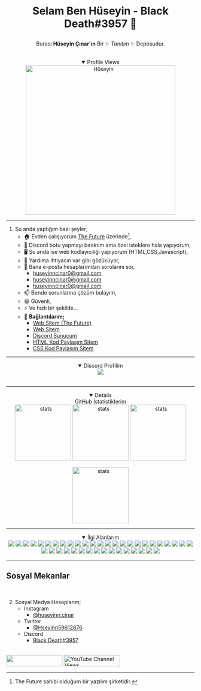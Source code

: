 # <p align="center">Selam Ben Hüseyin - Black Death#3957 👋</p>


<p align="center">Burası <b>Hüseyin Çınar'ın</b> Bir ✨ <i>Tanıtım</i> ✨ Deposudur.</p><br>

<details align="center" open>
  <summary>Profile Views</summary>
  <a align="center" target="_blank" rel="noopener noreferrer" href="https://count.getloli.com/get/@Huseyin-Cinar?theme=moebooru"><img src="https://count.getloli.com/get/@Huseyin-Cinar?theme=moebooru" width="400px" alt="Hüseyin" data-canonical-src="https://count.getloli.com/get/@Huseyin-Cinar?theme=moebooru" style="max-width: 100%;"></a></details>

___________________________________________________________________
1. Şu anda yaptığım bazı şeyler;
   - 🏠 Evden çalışıyorum [The Future](https://github.com/The-Future-Software-Company) üzerinde[^1],
   - 🤖 Discord botu yapmayı bıraktım ama özel isteklere hala yapıyorum,
   - 🖥️ Şu anda ise web kodlayıcılığı yapıyorum (HTML,CSS,Javascript),
   - 🤔 Yardıma ihtiyacın var gibi gözüküyor,
   - 💬 Bana e-posta hesaplarımdan sorularını sor,
     - huseyinncinar0@gmail.com
     - huseyinncinar0@gmail.com
     - huseyinncinar0@gmail.com
   - 📫 Bende sorunlarına çözüm bulayım,
   - 😄 Güvenli,
   - ⚡ Ve hızlı bir şekilde...
   - 💬 **Bağlantılarım;**
     - <a href="https://futuree.netlify.app" target="_blank">Web Sitem (The Future)</a>
     - <a href="https://www.sites.google.com/view/the-hsyn-world/ana-sayfa" target="_blank">Web Sitem</a>
     - <a href="https://futuree.netlify.app/dc" target="_blank">Discord Sunucum</a>
     - <a href="https://prohtmlcod.tr.gg/" target="_blank">HTML Kod Paylaşım Sitem</a>
     - <a href="https://procsscod.tr.gg/" target="_blank">CSS Kod Paylaşım Sitem</a>   
<hr>
<details align="center" open>
  <summary>Discord Profilim</summary>
<div style="text-align: center;" title="Discord Profile"><img src="https://lanyard-profile-readme.vercel.app/api/782246367204605953?theme=light&bg=809ecf&animated=true&hideDiscrim=true&borderRadius=10px&idleMessage=herhangi%20birşey%20yapmıyorum!"></img><a/></div><br>
<!--<div style="text-align:center;display:none;" title="Github Stats"><a href="https://futuree.netlify.app"><img src="https://github-readme-stats.vercel.app/api?username=Huseyin-Cinar&show_icons=true&theme=merko"></img><a/></div><br></CENTER>--></details>
<hr>
  
  <details align="center" open>
  <summary>GitHub İstatistiklerim</summary>
<a target="_blank" rel="noopener noreferrer" href="https://github-readme-stats.vercel.app/api?username=Huseyin-Cinar&show_icons=true&count_private=true&theme=dark"><img src="https://github-readme-stats.vercel.app/api?username=Huseyin-Cinar&show_icons=true&count_private=true&theme=dark" width="%100" height="150px" alt="stats" data-canonical-src="https://github-readme-stats.vercel.app/api?username=Huseyin-Cinar&show_icons=true&count_private=true&theme=dark" style="max-width: 100%;"></a>
<a target="_blank" rel="noopener noreferrer" href="https://github-readme-streak-stats.herokuapp.com/?user=Huseyin-Cinar&theme=dark&count_private=true"><img src="https://github-readme-streak-stats.herokuapp.com/?user=Huseyin-Cinar&theme=dark&count_private=true" width="%100" height="150px" alt="stats" data-canonical-src="https://github-readme-streak-stats.herokuapp.com/?user=Huseyin-Cinar&theme=dark&count_private=true" style="max-width: 100%;"></a>
<a target="_blank" rel="noopener noreferrer" href="https://github-readme-stats.vercel.app/api/top-langs/?username=Huseyin-Cinar&layout=compact&theme=dark&count_private=true"><img src="https://github-readme-stats.vercel.app/api/top-langs/?username=Huseyin-Cinar&layout=compact&theme=dark&count_private=true" width="%100" height="150px" alt="stats" data-canonical-src="https://github-readme-stats.vercel.app/api/top-langs/?username=Huseyin-Cinar&layout=compact&theme=dark&count_private=true" style="max-width: 100%;"></a>
  
  
<a target="_blank" rel="noopener noreferrer" href="https://github-profile-trophy.vercel.app/?username=Huseyin-Cinar&theme=dark&count_private=true&rank=-?"><img src="https://github-profile-trophy.vercel.app/?username=Huseyin-Cinar&theme=nord&count_private=true&rank=-?" width="%100" height="150px" alt="stats" data-canonical-src="https://github-profile-trophy.vercel.app/?username=Huseyin-Cinar&theme=nord&count_private=true&rank=-?" style="max-width: 100%;"></a>
</details>
  
<hr>

<details align="center" open>
<summary>İlgi Alanlarım</summary>
  <div dir="auto">
    <a target="_blank" rel="noopener noreferrer" href="https://camo.githubusercontent.com/dce088a54f53535588ef34797390e82129439b0ba37692c4650828b33941f27a/68747470733a2f2f696d672e736869656c64732e696f2f62616467652f48544d4c352d4631363532393f7374796c653d666f722d7468652d6261646765266c6f676f3d68746d6c35266c6f676f436f6c6f723d7768697465"><img src="https://camo.githubusercontent.com/dce088a54f53535588ef34797390e82129439b0ba37692c4650828b33941f27a/68747470733a2f2f696d672e736869656c64732e696f2f62616467652f48544d4c352d4631363532393f7374796c653d666f722d7468652d6261646765266c6f676f3d68746d6c35266c6f676f436f6c6f723d7768697465" data-canonical-src="https://img.shields.io/badge/HTML5-F16529?style=for-the-badge&amp;logo=html5&amp;logoColor=white" style="max-width: 100%;"></a>
    <a target="_blank" rel="noopener noreferrer" href="https://camo.githubusercontent.com/3a0f693cfa032ea4404e8e02d485599bd0d192282b921026e89d271aaa3d7565/68747470733a2f2f696d672e736869656c64732e696f2f62616467652f435353332d3135373242363f7374796c653d666f722d7468652d6261646765266c6f676f3d63737333266c6f676f436f6c6f723d7768697465"><img src="https://camo.githubusercontent.com/3a0f693cfa032ea4404e8e02d485599bd0d192282b921026e89d271aaa3d7565/68747470733a2f2f696d672e736869656c64732e696f2f62616467652f435353332d3135373242363f7374796c653d666f722d7468652d6261646765266c6f676f3d63737333266c6f676f436f6c6f723d7768697465" data-canonical-src="https://img.shields.io/badge/CSS3-1572B6?style=for-the-badge&amp;logo=css3&amp;logoColor=white" style="max-width: 100%;"></a>
    <a target="_blank" rel="noopener noreferrer" href="https://camo.githubusercontent.com/146641825a4dcaf7d047629441f6596b8d9d7327ec8c8104ea54d3b6aa1080b3/68747470733a2f2f696d672e736869656c64732e696f2f62616467652f4a6176615363726970742d4637444631453f7374796c653d666f722d7468652d6261646765266c6f676f3d6a617661736372697074266c6f676f436f6c6f723d7768697465"><img src="https://camo.githubusercontent.com/146641825a4dcaf7d047629441f6596b8d9d7327ec8c8104ea54d3b6aa1080b3/68747470733a2f2f696d672e736869656c64732e696f2f62616467652f4a6176615363726970742d4637444631453f7374796c653d666f722d7468652d6261646765266c6f676f3d6a617661736372697074266c6f676f436f6c6f723d7768697465" data-canonical-src="https://img.shields.io/badge/JavaScript-F7DF1E?style=for-the-badge&amp;logo=javascript&amp;logoColor=white" style="max-width: 100%;"></a>
    <a target="_blank" rel="noopener noreferrer" href="https://camo.githubusercontent.com/cb86869a6e01245649853adb0716a8716453e811fc3db286e7a9e7c7d97638c0/68747470733a2f2f696d672e736869656c64732e696f2f62616467652f507974686f6e2d3233393132303f7374796c653d666f722d7468652d6261646765266c6f676f3d707974686f6e266c6f676f436f6c6f723d7768697465"><img src="https://camo.githubusercontent.com/cb86869a6e01245649853adb0716a8716453e811fc3db286e7a9e7c7d97638c0/68747470733a2f2f696d672e736869656c64732e696f2f62616467652f507974686f6e2d3233393132303f7374796c653d666f722d7468652d6261646765266c6f676f3d707974686f6e266c6f676f436f6c6f723d7768697465" data-canonical-src="https://img.shields.io/badge/Python-239120?style=for-the-badge&amp;logo=python&amp;logoColor=white" style="max-width: 100%;"></a>
    <a target="_blank" rel="noopener noreferrer" href="https://camo.githubusercontent.com/bcd8daf01b5db7b02d5225fc60a95d87fbaeb174d21dddbd42c9f3672b0e058f/68747470733a2f2f696d672e736869656c64732e696f2f62616467652f47645363726970742d3437384342463f7374796c653d666f722d7468652d6261646765266c6f676f3d676f646f742d656e67696e65266c6f676f436f6c6f723d7768697465"><img src="https://camo.githubusercontent.com/bcd8daf01b5db7b02d5225fc60a95d87fbaeb174d21dddbd42c9f3672b0e058f/68747470733a2f2f696d672e736869656c64732e696f2f62616467652f47645363726970742d3437384342463f7374796c653d666f722d7468652d6261646765266c6f676f3d676f646f742d656e67696e65266c6f676f436f6c6f723d7768697465" data-canonical-src="https://img.shields.io/badge/GdScript-478CBF?style=for-the-badge&amp;logo=godot-engine&amp;logoColor=white" style="max-width: 100%;"></a>
    <a target="_blank" rel="noopener noreferrer" href="https://camo.githubusercontent.com/f3b70c98d63bdeedab39bedac0843aea7353e61156bb55bbc6199d3068baebaf/68747470733a2f2f696d672e736869656c64732e696f2f62616467652f53716c2d3031386266663f7374796c653d666f722d7468652d6261646765266c6f676f3d6d6963726f736f66742d616363657373266c6f676f436f6c6f723d7768697465"><img src="https://camo.githubusercontent.com/f3b70c98d63bdeedab39bedac0843aea7353e61156bb55bbc6199d3068baebaf/68747470733a2f2f696d672e736869656c64732e696f2f62616467652f53716c2d3031386266663f7374796c653d666f722d7468652d6261646765266c6f676f3d6d6963726f736f66742d616363657373266c6f676f436f6c6f723d7768697465" data-canonical-src="https://img.shields.io/badge/Sql-018bff?style=for-the-badge&amp;logo=microsoft-access&amp;logoColor=white" style="max-width: 100%;"></a>
    <a target="_blank" rel="noopener noreferrer" href="https://camo.githubusercontent.com/510a057988cb5216f5d297ee202f6a08fa179798926cea28e95910f6b8ca5535/68747470733a2f2f696d672e736869656c64732e696f2f62616467652f4d61726b646f776e2d3030303030303f7374796c653d666f722d7468652d6261646765266c6f676f3d6d61726b646f776e266c6f676f436f6c6f723d7768697465"><img src="https://camo.githubusercontent.com/510a057988cb5216f5d297ee202f6a08fa179798926cea28e95910f6b8ca5535/68747470733a2f2f696d672e736869656c64732e696f2f62616467652f4d61726b646f776e2d3030303030303f7374796c653d666f722d7468652d6261646765266c6f676f3d6d61726b646f776e266c6f676f436f6c6f723d7768697465" data-canonical-src="https://img.shields.io/badge/Markdown-000000?style=for-the-badge&amp;logo=markdown&amp;logoColor=white" style="max-width: 100%;"></a>
    <a target="_blank" rel="noopener noreferrer" href="https://camo.githubusercontent.com/72e92f69f36703548704a9eeda2a9889c2756b5e08f01a9aec6e658c148d014e/68747470733a2f2f696d672e736869656c64732e696f2f62616467652f4d6f6e676f44422d3445413934423f7374796c653d666f722d7468652d6261646765266c6f676f3d6d6f6e676f6462266c6f676f436f6c6f723d7768697465"><img src="https://camo.githubusercontent.com/72e92f69f36703548704a9eeda2a9889c2756b5e08f01a9aec6e658c148d014e/68747470733a2f2f696d672e736869656c64732e696f2f62616467652f4d6f6e676f44422d3445413934423f7374796c653d666f722d7468652d6261646765266c6f676f3d6d6f6e676f6462266c6f676f436f6c6f723d7768697465" data-canonical-src="https://img.shields.io/badge/MongoDB-4EA94B?style=for-the-badge&amp;logo=mongodb&amp;logoColor=white" style="max-width: 100%;"></a>
    <a target="_blank" rel="noopener noreferrer" href="https://camo.githubusercontent.com/32a992d300ed24fcbc2ee456cc7cf14ac879dea0fb72fd333298fed65c7f6e25/68747470733a2f2f696d672e736869656c64732e696f2f62616467652f457870726573732e6a732d3430344435393f7374796c653d666f722d7468652d6261646765266c6f676f3d65787072657373266c6f676f436f6c6f723d7768697465"><img src="https://camo.githubusercontent.com/32a992d300ed24fcbc2ee456cc7cf14ac879dea0fb72fd333298fed65c7f6e25/68747470733a2f2f696d672e736869656c64732e696f2f62616467652f457870726573732e6a732d3430344435393f7374796c653d666f722d7468652d6261646765266c6f676f3d65787072657373266c6f676f436f6c6f723d7768697465" data-canonical-src="https://img.shields.io/badge/Express.js-404D59?style=for-the-badge&amp;logo=express&amp;logoColor=white" style="max-width: 100%;"></a>
    <a target="_blank" rel="noopener noreferrer" href="https://camo.githubusercontent.com/268ac512e333b69600eb9773a8f80b7a251f4d6149642a50a551d4798183d621/68747470733a2f2f696d672e736869656c64732e696f2f62616467652f52656163742d3230323332413f7374796c653d666f722d7468652d6261646765266c6f676f3d7265616374266c6f676f436f6c6f723d363144414642"><img src="https://camo.githubusercontent.com/268ac512e333b69600eb9773a8f80b7a251f4d6149642a50a551d4798183d621/68747470733a2f2f696d672e736869656c64732e696f2f62616467652f52656163742d3230323332413f7374796c653d666f722d7468652d6261646765266c6f676f3d7265616374266c6f676f436f6c6f723d363144414642" data-canonical-src="https://img.shields.io/badge/React-20232A?style=for-the-badge&amp;logo=react&amp;logoColor=61DAFB" style="max-width: 100%;"></a>
    <a target="_blank" rel="noopener noreferrer" href="https://camo.githubusercontent.com/dfc69d704694f22168bea3d84584663777fa5301dcad5bbcb5459b336da8d554/68747470733a2f2f696d672e736869656c64732e696f2f62616467652f4e6f64652e6a732d3433383533443f7374796c653d666f722d7468652d6261646765266c6f676f3d6e6f64652e6a73266c6f676f436f6c6f723d7768697465"><img src="https://camo.githubusercontent.com/dfc69d704694f22168bea3d84584663777fa5301dcad5bbcb5459b336da8d554/68747470733a2f2f696d672e736869656c64732e696f2f62616467652f4e6f64652e6a732d3433383533443f7374796c653d666f722d7468652d6261646765266c6f676f3d6e6f64652e6a73266c6f676f436f6c6f723d7768697465" data-canonical-src="https://img.shields.io/badge/Node.js-43853D?style=for-the-badge&amp;logo=node.js&amp;logoColor=white" style="max-width: 100%;"></a>
    <a target="_blank" rel="noopener noreferrer" href="https://camo.githubusercontent.com/b13ed67c809178963ce9d538175b02649800772be1ce0cb02da5879e5614e236/68747470733a2f2f696d672e736869656c64732e696f2f62616467652f426f6f7473747261702d3536334437433f7374796c653d666f722d7468652d6261646765266c6f676f3d626f6f747374726170266c6f676f436f6c6f723d7768697465"><img src="https://camo.githubusercontent.com/b13ed67c809178963ce9d538175b02649800772be1ce0cb02da5879e5614e236/68747470733a2f2f696d672e736869656c64732e696f2f62616467652f426f6f7473747261702d3536334437433f7374796c653d666f722d7468652d6261646765266c6f676f3d626f6f747374726170266c6f676f436f6c6f723d7768697465" data-canonical-src="https://img.shields.io/badge/Bootstrap-563D7C?style=for-the-badge&amp;logo=bootstrap&amp;logoColor=white" style="max-width: 100%;"></a>
    <a target="_blank" rel="noopener noreferrer" href="https://camo.githubusercontent.com/817fc7ba268e7e1fa114cbc4328bb326913cf392f5e2077ccc7b5f0e90a77109/68747470733a2f2f696d672e736869656c64732e696f2f62616467652f4d6174657269616c25323055492d3030374646463f7374796c653d666f722d7468652d6261646765266c6f676f3d6d7569266c6f676f436f6c6f723d7768697465"><img src="https://camo.githubusercontent.com/817fc7ba268e7e1fa114cbc4328bb326913cf392f5e2077ccc7b5f0e90a77109/68747470733a2f2f696d672e736869656c64732e696f2f62616467652f4d6174657269616c25323055492d3030374646463f7374796c653d666f722d7468652d6261646765266c6f676f3d6d7569266c6f676f436f6c6f723d7768697465" data-canonical-src="https://img.shields.io/badge/Material%20UI-007FFF?style=for-the-badge&amp;logo=mui&amp;logoColor=white" style="max-width: 100%;"></a>
    <a target="_blank" rel="noopener noreferrer" href="https://camo.githubusercontent.com/15b7da9c5e50455ef7c50a5d642afad7ab8d752e575010116727c3865beb026d/68747470733a2f2f696d672e736869656c64732e696f2f62616467652f6a51756572792d3037363941443f7374796c653d666f722d7468652d6261646765266c6f676f3d6a7175657279266c6f676f436f6c6f723d7768697465"><img src="https://camo.githubusercontent.com/15b7da9c5e50455ef7c50a5d642afad7ab8d752e575010116727c3865beb026d/68747470733a2f2f696d672e736869656c64732e696f2f62616467652f6a51756572792d3037363941443f7374796c653d666f722d7468652d6261646765266c6f676f3d6a7175657279266c6f676f436f6c6f723d7768697465" data-canonical-src="https://img.shields.io/badge/jQuery-0769AD?style=for-the-badge&amp;logo=jquery&amp;logoColor=white" style="max-width: 100%;"></a>                       
    <a target="_blank" rel="noopener noreferrer" href="https://camo.githubusercontent.com/44bf09128d7a46d008e417609d186293bd5b73908cbb06cec0293a8f7118fce7/68747470733a2f2f696d672e736869656c64732e696f2f62616467652f466c61736b2d3441344135353f7374796c653d666f722d7468652d6261646765266c6f676f3d666c61736b266c6f676f436f6c6f723d7768697465"><img src="https://camo.githubusercontent.com/44bf09128d7a46d008e417609d186293bd5b73908cbb06cec0293a8f7118fce7/68747470733a2f2f696d672e736869656c64732e696f2f62616467652f466c61736b2d3441344135353f7374796c653d666f722d7468652d6261646765266c6f676f3d666c61736b266c6f676f436f6c6f723d7768697465" data-canonical-src="https://img.shields.io/badge/Flask-4A4A55?style=for-the-badge&amp;logo=flask&amp;logoColor=white" style="max-width: 100%;"></a>
    <a target="_blank" rel="noopener noreferrer" href="https://camo.githubusercontent.com/f2d1c090d4d70a37e373167c1a28a0f6e8cca0ee05cc46a1605ec3d16e64925e/68747470733a2f2f696d672e736869656c64732e696f2f62616467652f4e6578742e6a732d3030303030303f7374796c653d666f722d7468652d6261646765266c6f676f3d6e657874646f746a73266c6f676f436f6c6f723d7768697465"><img src="https://camo.githubusercontent.com/f2d1c090d4d70a37e373167c1a28a0f6e8cca0ee05cc46a1605ec3d16e64925e/68747470733a2f2f696d672e736869656c64732e696f2f62616467652f4e6578742e6a732d3030303030303f7374796c653d666f722d7468652d6261646765266c6f676f3d6e657874646f746a73266c6f676f436f6c6f723d7768697465" data-canonical-src="https://img.shields.io/badge/Next.js-000000?style=for-the-badge&amp;logo=nextdotjs&amp;logoColor=white" style="max-width: 100%;"></a>
    <a target="_blank" rel="noopener noreferrer" href="https://camo.githubusercontent.com/28a78a52bf81353d44b17843ba6189c5e9d6b4263ddf10814835d168e879be18/68747470733a2f2f696d672e736869656c64732e696f2f62616467652f46697265626173652d6666636132383f7374796c653d666f722d7468652d6261646765266c6f676f3d6669726562617365266c6f676f436f6c6f723d626c61636b"><img src="https://camo.githubusercontent.com/28a78a52bf81353d44b17843ba6189c5e9d6b4263ddf10814835d168e879be18/68747470733a2f2f696d672e736869656c64732e696f2f62616467652f46697265626173652d6666636132383f7374796c653d666f722d7468652d6261646765266c6f676f3d6669726562617365266c6f676f436f6c6f723d626c61636b" data-canonical-src="https://img.shields.io/badge/Firebase-ffca28?style=for-the-badge&amp;logo=firebase&amp;logoColor=black" style="max-width: 100%;"></a>
    <a target="_blank" rel="noopener noreferrer" href="https://camo.githubusercontent.com/3f4a6db8fb602807c219e13dcc72f8b3c2497a92f4ce8d8a1f8d4ed934bdbfc5/68747470733a2f2f696d672e736869656c64732e696f2f62616467652f4d7953514c2d3437384342463f7374796c653d666f722d7468652d6261646765266c6f676f3d6d7973716c266c6f676f436f6c6f723d7768697465"><img src="https://camo.githubusercontent.com/3f4a6db8fb602807c219e13dcc72f8b3c2497a92f4ce8d8a1f8d4ed934bdbfc5/68747470733a2f2f696d672e736869656c64732e696f2f62616467652f4d7953514c2d3437384342463f7374796c653d666f722d7468652d6261646765266c6f676f3d6d7973716c266c6f676f436f6c6f723d7768697465" data-canonical-src="https://img.shields.io/badge/MySQL-478CBF?style=for-the-badge&amp;logo=mysql&amp;logoColor=white" style="max-width: 100%;"></a>
    <a target="_blank" rel="noopener noreferrer" href="https://camo.githubusercontent.com/92dde1e7c42c013a5fce4dfeee0843f06710bfd38a610885e33a273c7eca0d22/68747470733a2f2f696d672e736869656c64732e696f2f62616467652f4e65746c6966792d3030433742373f7374796c653d666f722d7468652d6261646765266c6f676f3d6e65746c696679266c6f676f436f6c6f723d7768697465"><img src="https://camo.githubusercontent.com/92dde1e7c42c013a5fce4dfeee0843f06710bfd38a610885e33a273c7eca0d22/68747470733a2f2f696d672e736869656c64732e696f2f62616467652f4e65746c6966792d3030433742373f7374796c653d666f722d7468652d6261646765266c6f676f3d6e65746c696679266c6f676f436f6c6f723d7768697465" data-canonical-src="https://img.shields.io/badge/Netlify-00C7B7?style=for-the-badge&amp;logo=netlify&amp;logoColor=white" style="max-width: 100%;"></a>
    <a target="_blank" rel="noopener noreferrer" href="https://camo.githubusercontent.com/3bcc8da5c94cefdf2d976837d1be601f4d44d36b58d9590e36debe834a6e34de/68747470733a2f2f696d672e736869656c64732e696f2f62616467652f4865726f6b752d3433303039383f7374796c653d666f722d7468652d6261646765266c6f676f3d6865726f6b75266c6f676f436f6c6f723d7768697465"><img src="https://camo.githubusercontent.com/3bcc8da5c94cefdf2d976837d1be601f4d44d36b58d9590e36debe834a6e34de/68747470733a2f2f696d672e736869656c64732e696f2f62616467652f4865726f6b752d3433303039383f7374796c653d666f722d7468652d6261646765266c6f676f3d6865726f6b75266c6f676f436f6c6f723d7768697465" data-canonical-src="https://img.shields.io/badge/Heroku-430098?style=for-the-badge&amp;logo=heroku&amp;logoColor=white" style="max-width: 100%;"></a>
    <a target="_blank" rel="noopener noreferrer" href="https://camo.githubusercontent.com/2fae549118710fd8284be62292b9e9a6cdd561cb50d46f35938b08dc3fc2c4e7/68747470733a2f2f696d672e736869656c64732e696f2f62616467652f56657263656c2d3030303030303f7374796c653d666f722d7468652d6261646765266c6f676f3d76657263656c266c6f676f436f6c6f723d7768697465"><img src="https://camo.githubusercontent.com/2fae549118710fd8284be62292b9e9a6cdd561cb50d46f35938b08dc3fc2c4e7/68747470733a2f2f696d672e736869656c64732e696f2f62616467652f56657263656c2d3030303030303f7374796c653d666f722d7468652d6261646765266c6f676f3d76657263656c266c6f676f436f6c6f723d7768697465" data-canonical-src="https://img.shields.io/badge/Vercel-000000?style=for-the-badge&amp;logo=vercel&amp;logoColor=white" style="max-width: 100%;"></a>
    <a target="_blank" rel="noopener noreferrer" href="https://camo.githubusercontent.com/bd2bd127c104ba5c98bb12c70801b075aee1f040009089510f69554300e7ff41/68747470733a2f2f696d672e736869656c64732e696f2f62616467652f4769742d4630353033323f7374796c653d666f722d7468652d6261646765266c6f676f3d676974266c6f676f436f6c6f723d7768697465"><img src="https://camo.githubusercontent.com/bd2bd127c104ba5c98bb12c70801b075aee1f040009089510f69554300e7ff41/68747470733a2f2f696d672e736869656c64732e696f2f62616467652f4769742d4630353033323f7374796c653d666f722d7468652d6261646765266c6f676f3d676974266c6f676f436f6c6f723d7768697465" data-canonical-src="https://img.shields.io/badge/Git-F05032?style=for-the-badge&amp;logo=git&amp;logoColor=white" style="max-width: 100%;"></a>
    <a target="_blank" rel="noopener noreferrer" href="https://camo.githubusercontent.com/879423585ed087f3c973857c43ba7e7d84f52c993d2c937055726339fbf921d9/68747470733a2f2f696d672e736869656c64732e696f2f62616467652f506f73746d616e2d4646364333373f7374796c653d666f722d7468652d6261646765266c6f676f3d506f73746d616e266c6f676f436f6c6f723d7768697465"><img src="https://camo.githubusercontent.com/879423585ed087f3c973857c43ba7e7d84f52c993d2c937055726339fbf921d9/68747470733a2f2f696d672e736869656c64732e696f2f62616467652f506f73746d616e2d4646364333373f7374796c653d666f722d7468652d6261646765266c6f676f3d506f73746d616e266c6f676f436f6c6f723d7768697465" data-canonical-src="https://img.shields.io/badge/Postman-FF6C37?style=for-the-badge&amp;logo=Postman&amp;logoColor=white" style="max-width: 100%;"></a>       
    <a target="_blank" rel="noopener noreferrer" href="https://camo.githubusercontent.com/6cf9abe9d706421df40ff4feff208a5728df2b77f9eb21f24d09df00a0d69203/68747470733a2f2f696d672e736869656c64732e696f2f62616467652f547970655363726970742d3030374143433f7374796c653d666f722d7468652d6261646765266c6f676f3d74797065736372697074266c6f676f436f6c6f723d7768697465"><img src="https://camo.githubusercontent.com/6cf9abe9d706421df40ff4feff208a5728df2b77f9eb21f24d09df00a0d69203/68747470733a2f2f696d672e736869656c64732e696f2f62616467652f547970655363726970742d3030374143433f7374796c653d666f722d7468652d6261646765266c6f676f3d74797065736372697074266c6f676f436f6c6f723d7768697465" data-canonical-src="https://img.shields.io/badge/TypeScript-007ACC?style=for-the-badge&amp;logo=typescript&amp;logoColor=white" style="max-width: 100%;"></a>
    <a target="_blank" rel="noopener noreferrer" href="https://camo.githubusercontent.com/e04da2b1874bf5207de75f054e693348c97de40fd8d546fcd654c8f2c8c2c32f/68747470733a2f2f696d672e736869656c64732e696f2f62616467652f73746f7279626f6f6b2d4646343738353f7374796c653d666f722d7468652d6261646765266c6f676f3d73746f7279626f6f6b266c6f676f436f6c6f723d7768697465"><img src="https://camo.githubusercontent.com/e04da2b1874bf5207de75f054e693348c97de40fd8d546fcd654c8f2c8c2c32f/68747470733a2f2f696d672e736869656c64732e696f2f62616467652f73746f7279626f6f6b2d4646343738353f7374796c653d666f722d7468652d6261646765266c6f676f3d73746f7279626f6f6b266c6f676f436f6c6f723d7768697465" data-canonical-src="https://img.shields.io/badge/storybook-FF4785?style=for-the-badge&amp;logo=storybook&amp;logoColor=white" style="max-width: 100%;"></a>
    <a target="_blank" rel="noopener noreferrer" href="https://camo.githubusercontent.com/6908bc5919e46cd787b8e5117f092f5ed37da82e8bd602e6339060ea0fff722c/68747470733a2f2f696d672e736869656c64732e696f2f62616467652f52656475782d3539334438383f7374796c653d666f722d7468652d6261646765266c6f676f3d7265647578266c6f676f436f6c6f723d7768697465"><img src="https://camo.githubusercontent.com/6908bc5919e46cd787b8e5117f092f5ed37da82e8bd602e6339060ea0fff722c/68747470733a2f2f696d672e736869656c64732e696f2f62616467652f52656475782d3539334438383f7374796c653d666f722d7468652d6261646765266c6f676f3d7265647578266c6f676f436f6c6f723d7768697465" data-canonical-src="https://img.shields.io/badge/Redux-593D88?style=for-the-badge&amp;logo=redux&amp;logoColor=white" style="max-width: 100%;"></a>
    <a target="_blank" rel="noopener noreferrer" href="https://camo.githubusercontent.com/0b9bce580a369d91352cf37397f1e079ef104531fc0bc53a145deb8f43fca535/68747470733a2f2f696d672e736869656c64732e696f2f62616467652f52656163745f4e61746976652d3230323332413f7374796c653d666f722d7468652d6261646765266c6f676f3d7265616374266c6f676f436f6c6f723d363144414642"><img src="https://camo.githubusercontent.com/0b9bce580a369d91352cf37397f1e079ef104531fc0bc53a145deb8f43fca535/68747470733a2f2f696d672e736869656c64732e696f2f62616467652f52656163745f4e61746976652d3230323332413f7374796c653d666f722d7468652d6261646765266c6f676f3d7265616374266c6f676f436f6c6f723d363144414642" data-canonical-src="https://img.shields.io/badge/React_Native-20232A?style=for-the-badge&amp;logo=react&amp;logoColor=61DAFB" style="max-width: 100%;"></a>
    <a target="_blank" rel="noopener noreferrer" href="https://camo.githubusercontent.com/044d432f3aa4312c01432feee15d783a42c73ed3e6180ea6d92441b4dd4e80af/68747470733a2f2f696d672e736869656c64732e696f2f62616467652f4761747362792d3636333339393f7374796c653d666f722d7468652d6261646765266c6f676f3d676174736279266c6f676f436f6c6f723d7768697465"><img src="https://camo.githubusercontent.com/044d432f3aa4312c01432feee15d783a42c73ed3e6180ea6d92441b4dd4e80af/68747470733a2f2f696d672e736869656c64732e696f2f62616467652f4761747362792d3636333339393f7374796c653d666f722d7468652d6261646765266c6f676f3d676174736279266c6f676f436f6c6f723d7768697465" data-canonical-src="https://img.shields.io/badge/Gatsby-663399?style=for-the-badge&amp;logo=gatsby&amp;logoColor=white" style="max-width: 100%;"></a>
    <a target="_blank" rel="noopener noreferrer" href="https://camo.githubusercontent.com/02899ef0631187b2e59bc74b2ba00c10a045b0102699867f12143a617e0cd45d/68747470733a2f2f696d672e736869656c64732e696f2f62616467652f53656d616e74696325323055492d3335424442323f7374796c653d666f722d7468652d6261646765266c6f676f3d73656d616e74696375697265616374266c6f676f436f6c6f723d7768697465"><img src="https://camo.githubusercontent.com/02899ef0631187b2e59bc74b2ba00c10a045b0102699867f12143a617e0cd45d/68747470733a2f2f696d672e736869656c64732e696f2f62616467652f53656d616e74696325323055492d3335424442323f7374796c653d666f722d7468652d6261646765266c6f676f3d73656d616e74696375697265616374266c6f676f436f6c6f723d7768697465" data-canonical-src="https://img.shields.io/badge/Semantic%20UI-35BDB2?style=for-the-badge&amp;logo=semanticuireact&amp;logoColor=white" style="max-width: 100%;"></a>
    <a target="_blank" rel="noopener noreferrer" href="https://camo.githubusercontent.com/4cfe18471a1e04d323974c7ff4e71b9ea2308d32a660d7b5c9b7f895e9d8e05f/68747470733a2f2f696d672e736869656c64732e696f2f62616467652f446172742d3031373543323f7374796c653d666f722d7468652d6261646765266c6f676f3d64617274266c6f676f436f6c6f723d7768697465"><img src="https://camo.githubusercontent.com/4cfe18471a1e04d323974c7ff4e71b9ea2308d32a660d7b5c9b7f895e9d8e05f/68747470733a2f2f696d672e736869656c64732e696f2f62616467652f446172742d3031373543323f7374796c653d666f722d7468652d6261646765266c6f676f3d64617274266c6f676f436f6c6f723d7768697465" data-canonical-src="https://img.shields.io/badge/Dart-0175C2?style=for-the-badge&amp;logo=dart&amp;logoColor=white" style="max-width: 100%;"></a>
    <a target="_blank" rel="noopener noreferrer" href="https://camo.githubusercontent.com/1994e9cf3b0ad01831975faafe9e8c7ead09cf24b8d5fb6ca45a5d38b4d33549/68747470733a2f2f696d672e736869656c64732e696f2f62616467652f466c75747465722d3032353639423f7374796c653d666f722d7468652d6261646765266c6f676f3d666c7574746572266c6f676f436f6c6f723d7768697465"><img src="https://camo.githubusercontent.com/1994e9cf3b0ad01831975faafe9e8c7ead09cf24b8d5fb6ca45a5d38b4d33549/68747470733a2f2f696d672e736869656c64732e696f2f62616467652f466c75747465722d3032353639423f7374796c653d666f722d7468652d6261646765266c6f676f3d666c7574746572266c6f676f436f6c6f723d7768697465" data-canonical-src="https://img.shields.io/badge/Flutter-02569B?style=for-the-badge&amp;logo=flutter&amp;logoColor=white" style="max-width: 100%;"></a>
    <a target="_blank" rel="noopener noreferrer" href="https://camo.githubusercontent.com/7f611eb7fa49f2b2cf006f5164f75e1b4fafd3d967bfe0b00b717d3a10ebd44d/68747470733a2f2f696d672e736869656c64732e696f2f62616467652f527562792d4343333432443f7374796c653d666f722d7468652d6261646765266c6f676f3d72756279266c6f676f436f6c6f723d7768697465"><img src="https://camo.githubusercontent.com/7f611eb7fa49f2b2cf006f5164f75e1b4fafd3d967bfe0b00b717d3a10ebd44d/68747470733a2f2f696d672e736869656c64732e696f2f62616467652f527562792d4343333432443f7374796c653d666f722d7468652d6261646765266c6f676f3d72756279266c6f676f436f6c6f723d7768697465" data-canonical-src="https://img.shields.io/badge/Ruby-CC342D?style=for-the-badge&amp;logo=ruby&amp;logoColor=white" style="max-width: 100%;"></a>
    <a target="_blank" rel="noopener noreferrer" href="https://camo.githubusercontent.com/1ab1a7ec3f2dd01c7960044047e96a86aed5111004c9b0b86e852eac461bedac/68747470733a2f2f696d672e736869656c64732e696f2f62616467652f527562795f6f6e5f5261696c732d4343303030303f7374796c653d666f722d7468652d6261646765266c6f676f3d727562792d6f6e2d7261696c73266c6f676f436f6c6f723d7768697465"><img src="https://camo.githubusercontent.com/1ab1a7ec3f2dd01c7960044047e96a86aed5111004c9b0b86e852eac461bedac/68747470733a2f2f696d672e736869656c64732e696f2f62616467652f527562795f6f6e5f5261696c732d4343303030303f7374796c653d666f722d7468652d6261646765266c6f676f3d727562792d6f6e2d7261696c73266c6f676f436f6c6f723d7768697465" data-canonical-src="https://img.shields.io/badge/Ruby_on_Rails-CC0000?style=for-the-badge&amp;logo=ruby-on-rails&amp;logoColor=white" style="max-width: 100%;"></a>
    <a target="_blank" rel="noopener noreferrer" href="https://camo.githubusercontent.com/2f71a177404ccc9a8ec38cc3e4f340857f4441abfa2166890572a1f80cce425a/68747470733a2f2f696d672e736869656c64732e696f2f62616467652f5477696e652d3145443736303f7374796c653d666f722d7468652d6261646765266c6f676f3d7061796f6e656572266c6f676f436f6c6f723d7768697465"><img src="https://camo.githubusercontent.com/2f71a177404ccc9a8ec38cc3e4f340857f4441abfa2166890572a1f80cce425a/68747470733a2f2f696d672e736869656c64732e696f2f62616467652f5477696e652d3145443736303f7374796c653d666f722d7468652d6261646765266c6f676f3d7061796f6e656572266c6f676f436f6c6f723d7768697465" data-canonical-src="https://img.shields.io/badge/Twine-1ED760?style=for-the-badge&amp;logo=payoneer&amp;logoColor=white" style="max-width: 100%;"></a>
    <a target="_blank" rel="noopener noreferrer" href="https://camo.githubusercontent.com/a6d096c28fc80093c82b76591c66bc2bd0880444ce9af71d8ecb1e3a310af845/68747470733a2f2f696d672e736869656c64732e696f2f62616467652f5375676172637562652d4633344536383f7374796c653d666f722d7468652d6261646765266c6f676f3d6861636b2d7468652d626f78266c6f676f436f6c6f723d7768697465"><img src="https://camo.githubusercontent.com/a6d096c28fc80093c82b76591c66bc2bd0880444ce9af71d8ecb1e3a310af845/68747470733a2f2f696d672e736869656c64732e696f2f62616467652f5375676172637562652d4633344536383f7374796c653d666f722d7468652d6261646765266c6f676f3d6861636b2d7468652d626f78266c6f676f436f6c6f723d7768697465" data-canonical-src="https://img.shields.io/badge/Sugarcube-F34E68?style=for-the-badge&amp;logo=hack-the-box&amp;logoColor=white" style="max-width: 100%;"></a>
    <a target="_blank" rel="noopener noreferrer" href="https://camo.githubusercontent.com/6856b13adc037c3c36d3b1c90ab82bd82bbfcdeec7d68aee5ad75d1979f53a1c/68747470733a2f2f696d672e736869656c64732e696f2f62616467652f5068617365722e6a732d4631354232413f7374796c653d666f722d7468652d6261646765266c6f676f3d7374617273686970266c6f676f436f6c6f723d7768697465"><img src="https://camo.githubusercontent.com/6856b13adc037c3c36d3b1c90ab82bd82bbfcdeec7d68aee5ad75d1979f53a1c/68747470733a2f2f696d672e736869656c64732e696f2f62616467652f5068617365722e6a732d4631354232413f7374796c653d666f722d7468652d6261646765266c6f676f3d7374617273686970266c6f676f436f6c6f723d7768697465" data-canonical-src="https://img.shields.io/badge/Phaser.js-F15B2A?style=for-the-badge&amp;logo=starship&amp;logoColor=white" style="max-width: 100%;"></a>
    <a target="_blank" rel="noopener noreferrer" href="https://camo.githubusercontent.com/60f0fad5319c3766c259ec5598f0e2dd770f32b61eca236428c7bf7aea53ae0e/68747470733a2f2f696d672e736869656c64732e696f2f62616467652f47446576656c6f702d3030374442383f7374796c653d666f722d7468652d6261646765266c6f676f3d4769746565266c6f676f436f6c6f723d7768697465"><img src="https://camo.githubusercontent.com/60f0fad5319c3766c259ec5598f0e2dd770f32b61eca236428c7bf7aea53ae0e/68747470733a2f2f696d672e736869656c64732e696f2f62616467652f47446576656c6f702d3030374442383f7374796c653d666f722d7468652d6261646765266c6f676f3d4769746565266c6f676f436f6c6f723d7768697465" data-canonical-src="https://img.shields.io/badge/GDevelop-007DB8?style=for-the-badge&amp;logo=Gitee&amp;logoColor=white" style="max-width: 100%;"></a> 
    <a target="_blank" rel="noopener noreferrer" href="https://camo.githubusercontent.com/8e388c12a83a211bfa05ffd8c972c1d5926c522f567d81ed355c18dade24ebd0/68747470733a2f2f696d672e736869656c64732e696f2f62616467652f536372617463682d3444393746463f7374796c653d666f722d7468652d6261646765266c6f676f3d53637261746368266c6f676f436f6c6f723d7768697465"><img src="https://camo.githubusercontent.com/8e388c12a83a211bfa05ffd8c972c1d5926c522f567d81ed355c18dade24ebd0/68747470733a2f2f696d672e736869656c64732e696f2f62616467652f536372617463682d3444393746463f7374796c653d666f722d7468652d6261646765266c6f676f3d53637261746368266c6f676f436f6c6f723d7768697465" data-canonical-src="https://img.shields.io/badge/Scratch-4D97FF?style=for-the-badge&amp;logo=Scratch&amp;logoColor=white" style="max-width: 100%;"></a>
    <a target="_blank" rel="noopener noreferrer" href="https://camo.githubusercontent.com/ba1e85d8e39b80f98a9dc0e3a8f81558d77ea2c46f97768447ddc3111068c802/68747470733a2f2f696d672e736869656c64732e696f2f62616467652f536f6c69646974792d6536653665363f7374796c653d666f722d7468652d6261646765266c6f676f3d736f6c6964697479266c6f676f436f6c6f723d626c61636b"><img src="https://camo.githubusercontent.com/ba1e85d8e39b80f98a9dc0e3a8f81558d77ea2c46f97768447ddc3111068c802/68747470733a2f2f696d672e736869656c64732e696f2f62616467652f536f6c69646974792d6536653665363f7374796c653d666f722d7468652d6261646765266c6f676f3d736f6c6964697479266c6f676f436f6c6f723d626c61636b" data-canonical-src="https://img.shields.io/badge/Solidity-e6e6e6?style=for-the-badge&amp;logo=solidity&amp;logoColor=black" style="max-width: 100%;"></a>
    <a target="_blank" rel="noopener noreferrer" href="https://camo.githubusercontent.com/b67c47d276bf2e66d117444144fb401f11637142422d1f8c1498e3913806bb3d/68747470733a2f2f696d672e736869656c64732e696f2f62616467652f576562332e6a732d4631363832323f7374796c653d666f722d7468652d6261646765266c6f676f3d776562332e6a73266c6f676f436f6c6f723d7768697465"><img src="https://camo.githubusercontent.com/b67c47d276bf2e66d117444144fb401f11637142422d1f8c1498e3913806bb3d/68747470733a2f2f696d672e736869656c64732e696f2f62616467652f576562332e6a732d4631363832323f7374796c653d666f722d7468652d6261646765266c6f676f3d776562332e6a73266c6f676f436f6c6f723d7768697465" data-canonical-src="https://img.shields.io/badge/Web3.js-F16822?style=for-the-badge&amp;logo=web3.js&amp;logoColor=white" style="max-width: 100%;"></a>
    <a target="_blank" rel="noopener noreferrer" href="https://camo.githubusercontent.com/5b6beae0ad4354d705ce90f064c93901ac8dd880e8c5a765b5655d2464db010e/68747470733a2f2f696d672e736869656c64732e696f2f62616467652f53757061626173652d3138313831383f7374796c653d666f722d7468652d6261646765266c6f676f3d7375706162617365266c6f676f436f6c6f723d7768697465"><img src="https://camo.githubusercontent.com/5b6beae0ad4354d705ce90f064c93901ac8dd880e8c5a765b5655d2464db010e/68747470733a2f2f696d672e736869656c64732e696f2f62616467652f53757061626173652d3138313831383f7374796c653d666f722d7468652d6261646765266c6f676f3d7375706162617365266c6f676f436f6c6f723d7768697465" data-canonical-src="https://img.shields.io/badge/Supabase-181818?style=for-the-badge&amp;logo=supabase&amp;logoColor=white" style="max-width: 100%;"></a>
  </div>
</details>
<hr>


## Sosyal Mekanlar
   
<br>

2. Sosyal Medya Hesaplarım;
   - Instagram
     - [@huseyinn.cinar](https://instagram.com/huseyinn.cinar)
   - Twitter
     - [@Hseyinn59612876](https://twitter.com/Hseyinn59612876)
   - Discord
     - [Black Death#3957](https://discord.com/users/782246367204605953)  

<br>
<!--<img width="150px" height="25px" src="https://komarev.com/ghpvc/?username=Huseyin-Cinar&color=blue&style=plastic&label=Ziyaretçi+Sayısı">--> <img width="150px" height="30px" src="https://img.shields.io/github/followers/Huseyin-Cinar?color=236ad3&labelColor=1155ba&style=for-the-badge&logo=github&label=Github">
<img width="150px" height="30px" alt="YouTube Channel Views" src="https://img.shields.io/youtube/channel/views/UC6TBeSGerkaoAtvzN8l3L7A?style=for-the-badge&label=YouTube">

[^1]: The Future sahibi olduğum bir yazılım şirketidir. 
